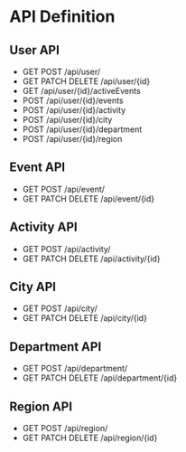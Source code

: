 # API Definition

## User API

* GET POST /api/user/
* GET PATCH DELETE /api/user/{id}
* GET /api/user/{id}/activeEvents
* POST /api/user/{id}/events
* POST /api/user/{id}/activity
* POST /api/user/{id}/city
* POST /api/user/{id}/department
* POST /api/user/{id}/region

## Event API

* GET POST /api/event/
* GET PATCH DELETE /api/event/{id}

## Activity API

* GET POST /api/activity/
* GET PATCH DELETE /api/activity/{id}

## City API

* GET POST /api/city/
* GET PATCH DELETE /api/city/{id}

## Department API

* GET POST /api/department/
* GET PATCH DELETE /api/department/{id}

## Region API

* GET POST /api/region/
* GET PATCH DELETE /api/region/{id}

